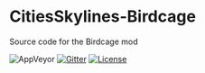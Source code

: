 # CitiesSkylines-Birdcage
Source code for the Birdcage mod

![AppVeyor](https://ci.appveyor.com/api/projects/status/github/sexyfishhorse/citiesskylines-birdcage?svg=true) [![Gitter](https://img.shields.io/gitter/room/nwjs/nw.js.svg?maxAge=2592000)](https://gitter.im/SexyFishHorse/gitter)
[![License](https://img.shields.io/github/license/mashape/apistatus.svg?maxAge=2592000)](https://sexyfishhorse.mit-license.org/)
